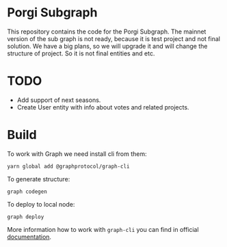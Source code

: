 # Porgi Subgraph

This repository contains the code for the Porgi Subgraph. The mainnet version of the sub graph is not ready, because it is test project and not final solution.
We have a big plans, so we will upgrade it and will change the structure of project. So it is not final entities and etc.

# TODO

- Add support of next seasons.
- Create User entity with info about votes and related projects.

# Build

To work with Graph we need install cli from them:
```
yarn global add @graphprotocol/graph-cli
```
To generate structure:
```
graph codegen
```
To deploy to local node:
```
graph deploy
```
More information how to work with `graph-cli` you can find in official [documentation]('https://thegraph.com/docs/define-a-subgraph#create-a-subgraph-project').